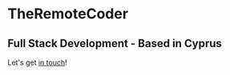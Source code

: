 # TheRemoteCoder

## Full Stack Development - Based in Cyprus

Let's get [in touch](https://github.com/ChristianOellers)!

